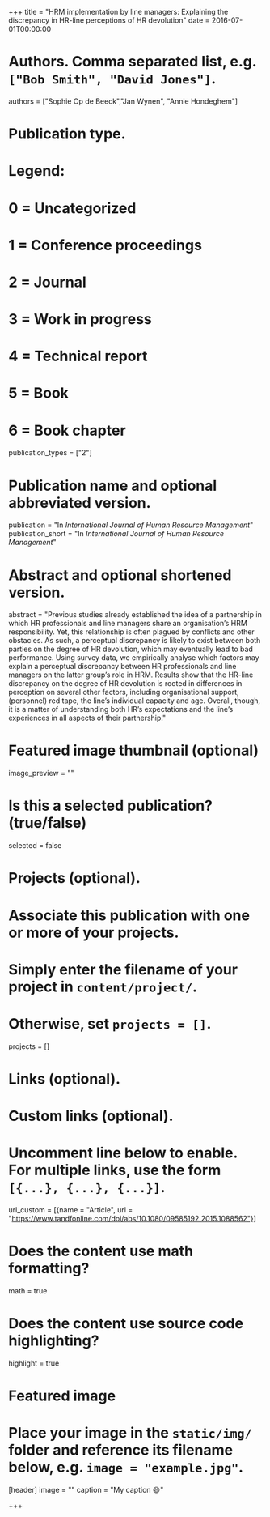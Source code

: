 +++
title = "HRM implementation by line managers: Explaining the discrepancy in HR-line perceptions of HR devolution"
date = 2016-07-01T00:00:00

# Authors. Comma separated list, e.g. `["Bob Smith", "David Jones"]`.
authors = ["Sophie Op de Beeck","Jan Wynen", "Annie Hondeghem"]

# Publication type.
# Legend:
# 0 = Uncategorized
# 1 = Conference proceedings
# 2 = Journal
# 3 = Work in progress
# 4 = Technical report
# 5 = Book
# 6 = Book chapter
publication_types = ["2"]

# Publication name and optional abbreviated version.
publication = "In *International Journal of Human Resource Management*"
publication_short = "In *International Journal of Human Resource Management*"

# Abstract and optional shortened version.
abstract = "Previous studies already established the idea of a partnership in which HR professionals and line managers share an organisation’s HRM responsibility. Yet, this relationship is often plagued by conflicts and other obstacles. As such, a perceptual discrepancy is likely to exist between both parties on the degree of HR devolution, which may eventually lead to bad performance. Using survey data, we empirically analyse which factors may explain a perceptual discrepancy between HR professionals and line managers on the latter group’s role in HRM. Results show that the HR-line discrepancy on the degree of HR devolution is rooted in differences in perception on several other factors, including organisational support, (personnel) red tape, the line’s individual capacity and age. Overall, though, it is a matter of understanding both HR’s expectations and the line’s experiences in all aspects of their partnership."

# Featured image thumbnail (optional)
image_preview = ""

# Is this a selected publication? (true/false)
selected = false

# Projects (optional).
#   Associate this publication with one or more of your projects.
#   Simply enter the filename of your project in `content/project/`.
#   Otherwise, set `projects = []`.
projects = []

# Links (optional).


# Custom links (optional).
#   Uncomment line below to enable. For multiple links, use the form `[{...}, {...}, {...}]`.
url_custom = [{name = "Article", url = "https://www.tandfonline.com/doi/abs/10.1080/09585192.2015.1088562"}]

# Does the content use math formatting?
math = true

# Does the content use source code highlighting?
highlight = true

# Featured image
# Place your image in the `static/img/` folder and reference its filename below, e.g. `image = "example.jpg"`.
[header]
image = ""
caption = "My caption :smile:"

+++


